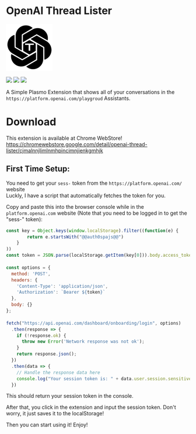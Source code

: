 # OpenAI Thread Lister
![](https://raw.githubusercontent.com/0xM1gu3l/OpenAI-Threads-Lister/master/assets/icon.png)  


![](https://img.shields.io/chrome-web-store/v/cjmalnnjlimlnmhpincimnjienkgmhjk?style=for-the-badge)
![](https://img.shields.io/chrome-web-store/users/cjmalnnjlimlnmhpincimnjienkgmhjk?style=for-the-badge)
![](https://img.shields.io/chrome-web-store/rating/cjmalnnjlimlnmhpincimnjienkgmhjk?style=for-the-badge)


A Simple Plasmo Extension that shows all of your conversations in the ```https://platform.openai.com/playgroud``` Assistants.

# Download
This extension is available at Chrome WebStore!  
https://chromewebstore.google.com/detail/openai-thread-lister/cjmalnnjlimlnmhpincimnjienkgmhjk
## First Time Setup:

You need to get your ```sess-``` token from the ```https://platform.openai.com/``` website  
Luckly, I have a script that automatically fetches the token for you.

Copy and paste this into the browser console while in the ```platform.openai.com``` website (Note that you need to be logged in to get the "sess-" token):
```js
const key = Object.keys(window.localStorage).filter((function(e) {
        return e.startsWith("@@auth0spajs@@")
    }
))
const token = JSON.parse(localStorage.getItem(key[0])).body.access_token

const options = {
  method: 'POST',
  headers: {
    'Content-Type': 'application/json',
    'Authorization': `Bearer ${token}`
  },
  body: {}
};

fetch("https://api.openai.com/dashboard/onboarding/login", options)
  .then(response => {
    if (!response.ok) {
      throw new Error('Network response was not ok');
    }
    return response.json();
  })
  .then(data => {
    // Handle the response data here
    console.log("Your session token is: " + data.user.session.sensitive_id);
  })
```

This should return your session token in the console.

After that, you click in the extension and input the session token. Don't worry, it just saves it to the localStorage!

Then you can start using it! Enjoy!
